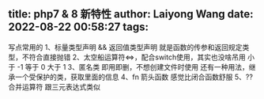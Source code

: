 title: php7 & 8 新特性
author: Laiyong Wang
date: 2022-08-22 00:58:27
tags:
---
写点常用的
1、标量类型声明 && 返回值类型声明 
就是函数的传参和返回规定类型，不符合直接抛错
2、太空船运算符<=>，配合switch使用，其实也没啥吊用
小于 -1 等于 0 大于 1
3、匿名类
即用即删，不想创建文件时使用
还有一种用法，继承一个受保护的类，获取里面的信息
4、fn 箭头函数
感觉比闭合函数舒服
5、?? 合并运算符
跟三元表达式类似